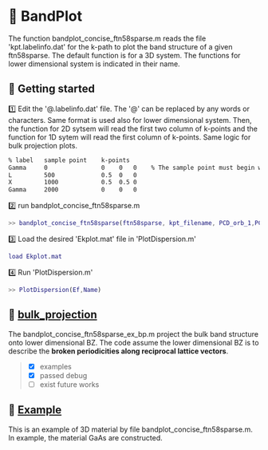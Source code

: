 # 🧭 BandPlot

The function bandplot_concise_ftn58sparse.m reads the file 'kpt.labelinfo.dat' for the k-path to plot the band structure of a given ftn58sparse. The default function is for a 3D system. The functions for lower dimensional system is indicated in their name.

## 🔰 Getting started

1️⃣ Edit the '@.labelinfo.dat' file. The '@' can be replaced by any words or characters. Same format is used also for lower dimensional system. Then, the function for 2D sytsem will read the first two column of k-points and the function for 1D sytem will read the first column of k-points. Same logic for bulk projection plots.

```txt
% label   sample point    k-points
Gamma     0               0    0   0    % The sample point must begin with 0
L         500             0.5  0   0
X         1000            0.5  0.5 0
Gamma     2000            0    0   0
```

2️⃣ run bandplot_concise_ftn58sparse.m

```Matlab
>> bandplot_concise_ftn58sparse(ftn58sparse, kpt_filename, PCD_orb_1,PCD_orb_2,PCD_orb_3,PCD_orb_4)
```

3️⃣ Load the desired 'Ekplot.mat' file in 'PlotDispersion.m'

```Matlab
load Ekplot.mat
```

4️⃣ Run 'PlotDispersion.m'

```Matlab
>> PlotDispersion(Ef,Name)
```

## 🚩 [bulk_projection](./bulk_projection)

The bandplot_concise_ftn58sparse_ex_bp.m project the bulk band structure onto lower dimensional BZ. The code assume the lower dimensional BZ is to describe the **broken periodicities along reciprocal lattice vectors**.

> - [x] examples
> - [x] passed debug
> - [ ] exist future works

## 🏁 [Example](./example)

This is an example of 3D material by file bandplot_concise_ftn58sparse.m. In example, the material GaAs are constructed.
